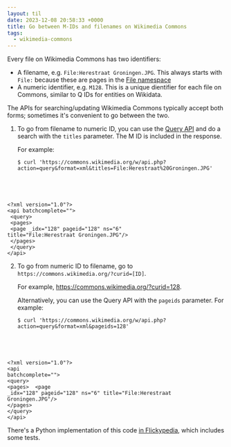 ```yaml
---
layout: til
date: 2023-12-08 20:58:33 +0000
title: Go between M-IDs and filenames on Wikimedia Commons
tags:
  - wikimedia-commons
---
```

Every file on Wikimedia Commons has two identifiers:

*   A filename, e.g. `File:Herestraat Groningen.JPG`.
    This always starts with `File:` because these are pages in the [File namespace][namespaces]
*   A numeric identifier, e.g. `M128`.
    This is a unique dientifier for each file on Commons, similar to Q IDs for entities on Wikidata.

The APIs for searching/updating Wikimedia Commons typically accept both forms; sometimes it's convenient to go between the two.

1.  To go from filename to numeric ID, you can use the [Query API][query] and do a search with the `titles` parameter.
    The M ID is included in the response.

    For example:

    <div class="language-console highlighter-rouge"><div class="highlight"><pre class="highlight"><code><span class="gp">$</span><span class="w"> </span>curl <span class="s1">'https://commons.wikimedia.org/w/api.php?action=query&amp;format=xml&amp;titles=File:Herestraat%20Groningen.JPG'</span>
<span class="go">&lt;?xml version="1.0"?&gt;</span>
<span class="go">&lt;api batchcomplete=""&gt;</span><span class="w">
</span><span class="go">  &lt;query&gt;</span><span class="w">
</span><span class="go">    &lt;pages&gt;</span><span class="w">
</span><span class="go">      &lt;page _idx="128" pageid="128" ns="6" title="File:Herestraat Groningen.JPG"/&gt;</span><span class="w">
</span><span class="go">    &lt;/pages&gt;</span><span class="w">
</span><span class="go">  &lt;/query&gt;</span><span class="w">
</span><span class="go">&lt;/api&gt;</span><span class="w">
</span></code></pre></div> </div>

2.  To go from numeric ID to filename, go to `https://commons.wikimedia.org/?curid=[ID]`.

    For example, <https://commons.wikimedia.org/?curid=128>.

    Alternatively, you can use the Query API with the `pageids` parameter.
    For example:

    <div class="language-console highlighter-rouge"><div class="highlight"><pre class="highlight"><code><span class="gp">$</span><span class="w"> </span>curl <span class="s1">'https://commons.wikimedia.org/w/api.php?action=query&amp;format=xml&amp;pageids=128'</span>
<span class="go">&lt;?xml version="1.0"?&gt;</span><span class="w">
</span><span class="go">&lt;api batchcomplete=""&gt;</span><span class="w">
</span><span class="go">  &lt;query&gt;</span><span class="w">
</span><span class="go">    &lt;pages&gt;</span><span class="w">
</span><span class="go">      &lt;page _idx="128" pageid="128" ns="6" title="File:Herestraat Groningen.JPG"/&gt;</span><span class="w">
</span><span class="go">    &lt;/pages&gt;</span><span class="w">
</span><span class="go">  &lt;/query&gt;</span><span class="w">
</span><span class="go">&lt;/api&gt;</span><span class="w">
</span></code></pre></div> </div>

There's a Python implementation of this code [in Flickypedia], which includes some tests.

[query]: https://www.mediawiki.org/wiki/API:Query
[namespaces]: https://commons.wikimedia.org/wiki/Help:Namespaces
[in Flickypedia]: https://github.com/Flickr-Foundation/flickypedia/blob/11b6f675df851298b665940e9c378efdbd59de5d/src/flickypedia/apis/wikimedia/identifier_methods.py
